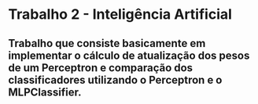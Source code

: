 # Trabalho 2 - Inteligência Artificial

## Trabalho que consiste basicamente em implementar o cálculo de atualização dos pesos de um Perceptron e comparação dos classificadores utilizando o Perceptron e o MLPClassifier.
